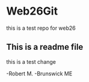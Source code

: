 # Web26Git
this is a test repo for web26

## This is a readme file

this is a test change

-Robert M.
-Brunswick ME
